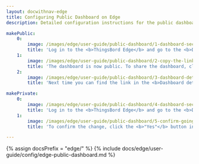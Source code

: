 ```yaml
---
layout: docwithnav-edge
title: Configuring Public Dashboard on Edge
description: Detailed configuration instructions for the public dashboard on ThingsBoard Edge

makePublic:
    0:
        image: /images/edge/user-guide/public-dashboard/1-dashboard-section.webp
        title: 'Log in to the <b>ThingsBord Edge</b> and go to the <b>Dashboards</b> section. Create and configure a dashboard. To make the dashboard public, click the <b>"Make public"</b> button.'
    1:
        image: /images/edge/user-guide/public-dashboard/2-copy-the-link.webp
        title: 'The dashboard is now public. To share the dashboard, click the <b>"Copy public link"</b> button.'
    2:
        image: /images/edge/user-guide/public-dashboard/3-dashboard-details.webp
        title: 'Next time you can find the link in the <b>Dashboard details</b> window.'

makePrivate:
    0:
        image: /images/edge/user-guide/public-dashboard/4-dashboard-section.webp
        title: 'Log in to the <b>ThingsBord Edge</b> and go to the <b>Dashboards</b> section. To make the dashboard private, click the <b>"Make private"</b> button.'
    1:
        image: /images/edge/user-guide/public-dashboard/5-confirm-going-private.webp
        title: 'To confirm the change, click the <b>"Yes"</b> button in the pop-up window.'

---
```

{% assign docsPrefix = "edge/" %}
{% include docs/edge/user-guide/config/edge-public-dashboard.md %}
